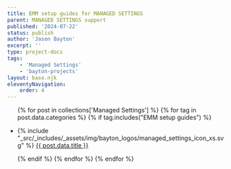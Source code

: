 ```yaml
---
title: EMM setup guides for MANAGED SETTINGS
parent: MANAGED SETTINGS support
published: '2024-07-22'
status: publish
author: 'Jason Bayton'
excerpt: ''
type: project-docs
tags: 
    - 'Managed Settings'
    - 'bayton-projects'
layout: base.njk
eleventyNavigation: 
    order: 4
---
```


<div class="support-list">
  <ul>

  {% for post in collections['Managed Settings'] %}
  {% for tag in post.data.categories %}
  {% if tag.includes("EMM setup guides") %}

  <li>{% include "_src/_includes/_assets/img/bayton_logos/managed_settings_icon_xs.svg" %} <a href="{{ post.url | url }}">{{ post.data.title }}</a></li>

  {% endif %}
  {% endfor %}
  {% endfor %}

  </ul>
</div>